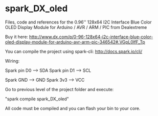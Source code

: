 spark_DX_oled
=============

Files, code and references for the 0.96'' 128x64 I2C Interface Blue Color OLED
Display Module for Arduino / AVR / ARM / PIC from Dealextreme

Buy it here:
http://www.dx.com/p/0-96-128x64-i2c-interface-blue-color-oled-display-module-for-arduino-avr-arm-pic-346542#.VGpL0lfF_Tp

You can compile the project using spark-cli:
http://docs.spark.io/cli/


Wiring:

Spark pin D0 --> SDA
Spark pin D1 --> SCL

Spark GND --> GND
Spark 3v3 --> VCC

Go to previous level of the project folder and execute:

"spark compile spark_DX_oled"

All code must be compiled and you can flash your bin to your core.
